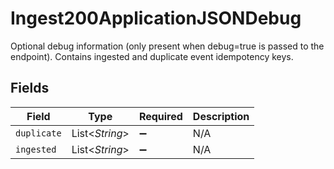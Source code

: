 # Ingest200ApplicationJSONDebug

Optional debug information (only present when debug=true is passed to the endpoint). Contains ingested and duplicate event idempotency keys.


## Fields

| Field              | Type               | Required           | Description        |
| ------------------ | ------------------ | ------------------ | ------------------ |
| `duplicate`        | List<*String*>     | :heavy_minus_sign: | N/A                |
| `ingested`         | List<*String*>     | :heavy_minus_sign: | N/A                |